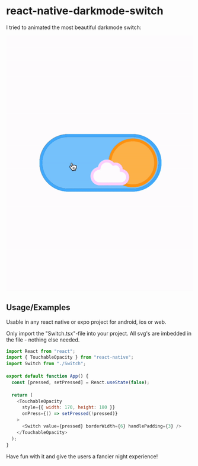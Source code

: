 # react-native-darkmode-switch

I tried to animated the most beautiful darkmode switch:

![Watch my showcase](https://raw.githubusercontent.com/NiklasReinhold/react-native-darkmode-switch/main/screenshots/showcase.gif)

## Usage/Examples

Usable in any react native or expo project for android, ios or web.

Only import the "Switch.tsx"-file into your project.
All svg's are imbedded in the file - nothing else needed.


```javascript
import React from "react";
import { TouchableOpacity } from "react-native";
import Switch from "./Switch";

export default function App() {
  const [pressed, setPressed] = React.useState(false);

  return (
    <TouchableOpacity
      style={{ width: 170, height: 180 }}
      onPress={() => setPressed(!pressed)}
    >
      <Switch value={pressed} borderWidth={6} handlePadding={3} />
    </TouchableOpacity>
  );
}
```

Have fun with it and give the users a fancier night experience!
